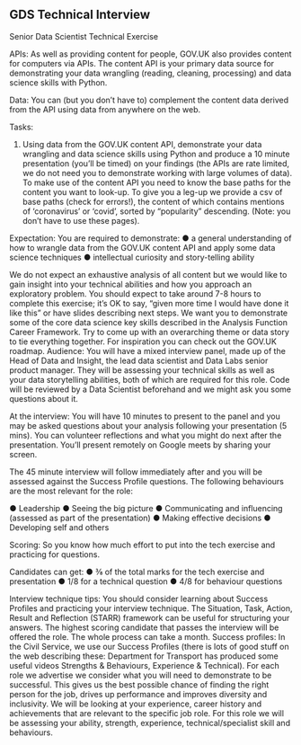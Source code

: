 ## GDS Technical Interview

Senior Data Scientist Technical Exercise

APIs:
As well as providing content for people, GOV.UK also provides content for computers via APIs. The content API is your primary data source for demonstrating your data wrangling (reading, cleaning, processing) and data science skills with Python.

Data: 
You can (but you don’t have to) complement the content data derived from the API using data from anywhere on the web. 

Tasks: 
1.	Using data from the GOV.UK content API, demonstrate your data wrangling and data science skills using Python and produce a 10 minute presentation (you’ll be timed) on your findings (the APIs are rate limited, we do not need you to demonstrate working with large volumes of data). To make use of the content API you need to know the base paths for the content you want to look-up. To give you a leg-up we provide a csv of base paths (check for errors!), the content of which contains mentions of ‘coronavirus’ or ‘covid’, sorted by “popularity” descending. (Note: you don’t have to use these pages).

Expectation:
You are required to demonstrate: 
●	a general understanding of how to wrangle data from the GOV.UK content API and apply some data science techniques
●	intellectual curiosity and story-telling ability

We do not expect an exhaustive analysis of all content but we would like to gain insight into your technical abilities and how you approach an exploratory problem. You should expect to take around 7-8 hours to complete this exercise; it’s OK to say, “given more time I would have done it like this” or have slides describing next steps. We want you to demonstrate some of the core data science key skills described in the Analysis Function Career Framework. Try to come up with an overarching theme or data story to tie everything together. For inspiration you can check out the GOV.UK roadmap.
Audience: 
You will have a mixed interview panel, made up of the Head of Data and Insight, the lead data scientist and Data Labs senior product manager. They will be assessing your technical skills as well as your data storytelling abilities, both of which are required for this role. Code will be reviewed by a Data Scientist beforehand and we might ask you some questions about it. 

At the interview:
You will have 10 minutes to present to the panel and you may be asked questions about your analysis following your presentation (5 mins). You can volunteer reflections and what you might do next after the presentation. You’ll present remotely on Google meets by sharing your screen. 

The 45 minute interview will follow immediately after and you will be assessed against the Success Profile questions. The following behaviours are the most relevant for the role: 

●	Leadership
●	Seeing the big picture
●	Communicating and influencing (assessed as part of the presentation)
●	Making effective decisions
●	Developing self and others

Scoring:
So you know how much effort to put into the tech exercise and practicing for questions.

Candidates can get:
●	 ⅜ of the total marks for the tech exercise and presentation
●	1/8 for a technical question
●	4/8 for behaviour questions

Interview technique tips:
You should consider learning about Success Profiles and practicing your interview technique. The Situation, Task, Action, Result and Reflection (STARR) framework can be useful for structuring your answers. The highest scoring candidate that passes the interview will be offered the role. The whole process can take a month.
Success profiles:
In the Civil Service, we use our Success Profiles (there is lots of good stuff on the web describing these: Department for Transport has produced some useful videos Strengths & Behaviours, Experience & Technical). For each role we advertise we consider what you will need to demonstrate to be successful.
This gives us the best possible chance of finding the right person for the job, drives up performance and improves diversity and inclusivity. 
We will be looking at your experience, career history and achievements that are relevant to the specific job role. 
For this role we will be assessing your ability, strength, experience, technical/specialist skill and behaviours.
